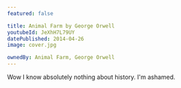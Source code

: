 ```yaml
---
featured: false

title: Animal Farm by George Orwell
youtubeId: JeXhH7L79UY
datePublished: 2014-04-26
image: cover.jpg

ownedBy: Animal Farm, George Orwell
---
```


Wow I know absolutely nothing about history. I'm ashamed.

